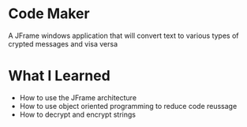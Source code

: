 # Code Maker
A JFrame windows application that will convert text to various types of crypted messages and visa versa

What I Learned
===============
- How to use the JFrame architecture
- How to use object oriented programming to reduce code reussage
- How to decrypt and encrypt strings
